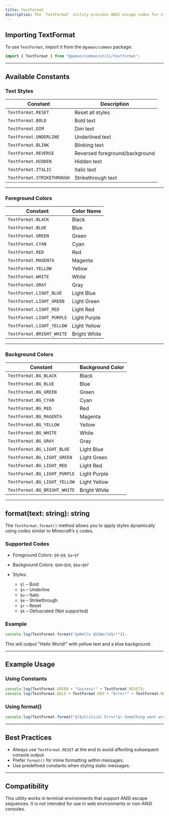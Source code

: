 ```yaml
---
title: TextFormat
description: The `TextFormat` utility provides ANSI escape codes for styling terminal output, such as applying colors, bold, italic, underline, and other text effects. It also includes a `format()` method for applying styles using Minecraft-style formatting codes.
---
```


## Importing TextFormat

To use `TextFormat`, import it from the `@gaman/common` package:

```ts
import { TextFormat } from "@gaman/common/utils/textformat";
```

---

## Available Constants

### Text Styles

| Constant                   | Description                    |
| -------------------------- | ------------------------------ |
| `TextFormat.RESET`         | Reset all styles               |
| `TextFormat.BOLD`          | Bold text                      |
| `TextFormat.DIM`           | Dim text                       |
| `TextFormat.UNDERLINE`     | Underlined text                |
| `TextFormat.BLINK`         | Blinking text                  |
| `TextFormat.REVERSE`       | Reversed foreground/background |
| `TextFormat.HIDDEN`        | Hidden text                    |
| `TextFormat.ITALIC`        | Italic text                    |
| `TextFormat.STRIKETHROUGH` | Strikethrough text             |

---

### Foreground Colors

| Constant                  | Color Name   |
| ------------------------- | ------------ |
| `TextFormat.BLACK`        | Black        |
| `TextFormat.BLUE`         | Blue         |
| `TextFormat.GREEN`        | Green        |
| `TextFormat.CYAN`         | Cyan         |
| `TextFormat.RED`          | Red          |
| `TextFormat.MAGENTA`      | Magenta      |
| `TextFormat.YELLOW`       | Yellow       |
| `TextFormat.WHITE`        | White        |
| `TextFormat.GRAY`         | Gray         |
| `TextFormat.LIGHT_BLUE`   | Light Blue   |
| `TextFormat.LIGHT_GREEN`  | Light Green  |
| `TextFormat.LIGHT_RED`    | Light Red    |
| `TextFormat.LIGHT_PURPLE` | Light Purple |
| `TextFormat.LIGHT_YELLOW` | Light Yellow |
| `TextFormat.BRIGHT_WHITE` | Bright White |

---

### Background Colors

| Constant                     | Background Color |
| ---------------------------- | ---------------- |
| `TextFormat.BG_BLACK`        | Black            |
| `TextFormat.BG_BLUE`         | Blue             |
| `TextFormat.BG_GREEN`        | Green            |
| `TextFormat.BG_CYAN`         | Cyan             |
| `TextFormat.BG_RED`          | Red              |
| `TextFormat.BG_MAGENTA`      | Magenta          |
| `TextFormat.BG_YELLOW`       | Yellow           |
| `TextFormat.BG_WHITE`        | White            |
| `TextFormat.BG_GRAY`         | Gray             |
| `TextFormat.BG_LIGHT_BLUE`   | Light Blue       |
| `TextFormat.BG_LIGHT_GREEN`  | Light Green      |
| `TextFormat.BG_LIGHT_RED`    | Light Red        |
| `TextFormat.BG_LIGHT_PURPLE` | Light Purple     |
| `TextFormat.BG_LIGHT_YELLOW` | Light Yellow     |
| `TextFormat.BG_BRIGHT_WHITE` | Bright White     |

---

## format(text: string): string

The `TextFormat.format()` method allows you to apply styles dynamically using codes similar to Minecraft’s `§` codes.

### Supported Codes

- Foreground Colors: `§0`–`§9`, `§a`–`§f`
- Background Colors: `§b0`–`§b9`, `§ba`–`§bf`
- Styles:

  - `§l` – Bold
  - `§n` – Underline
  - `§o` – Italic
  - `§m` – Strikethrough
  - `§r` – Reset
  - `§k` – Obfuscated (Not supported)

### Example

```ts
console.log(TextFormat.format("§eHello §b1World§r!"));
```

This will output "Hello World!" with yellow text and a blue background.

---

## Example Usage

### Using Constants

```ts
console.log(TextFormat.GREEN + "Success!" + TextFormat.RESET);
console.log(TextFormat.BOLD + TextFormat.RED + "Error!" + TextFormat.RESET);
```

### Using format()

```ts
console.log(TextFormat.format("§l§cCritical Error!§r Something went wrong."));
```

---

## Best Practices

- Always use `TextFormat.RESET` at the end to avoid affecting subsequent console output.
- Prefer `format()` for inline formatting within messages.
- Use predefined constants when styling static messages.

---

## Compatibility

This utility works in terminal environments that support ANSI escape sequences. It is not intended for use in web environments or non-ANSI consoles.
